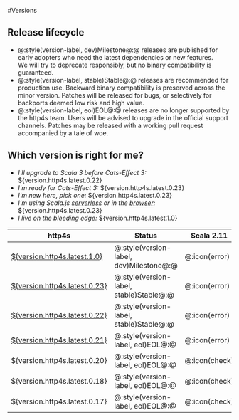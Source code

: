 
#Versions

## Release lifecycle

* @:style(version-label, dev)Milestone@:@ releases are published for early adopters who need the latest dependencies or new features.  
  We will try to deprecate responsibly, but no binary compatibility is guaranteed.
* @:style(version-label, stable)Stable@:@ releases are recommended for production use. 
  Backward binary compatibility is preserved across the minor version. 
  Patches will be released for bugs, or selectively for backports deemed low risk and high value.
* @:style(version-label, eol)EOL@:@ releases are no longer supported by the http4s team. 
  Users will be advised to upgrade in the official support channels. 
  Patches may be released with a working pull request accompanied by a tale of woe.

## Which version is right for me?

* _I'll upgrade to Scala 3 before Cats-Effect 3:_ ${version.http4s.latest.0.22}
* _I'm ready for Cats-Effect 3:_ ${version.http4s.latest.0.23}
* _I'm new here, pick one:_ ${version.http4s.latest.0.23}
* _I'm using Scala.js [serverless](https://github.com/typelevel/feral) or in the [browser](https://http4s.github.io/http4s-dom):_ ${version.http4s.latest.0.23}
* _I live on the bleeding edge:_ ${version.http4s.latest.1.0}


| http4s                                   | Status                                  | Scala 2.11    | Scala 2.12    | Scala 2.13    | Scala 3       | Scala.js 1.x  | cats | fs2 | JDK |
| ---------------------------------------- | --------------------------------------- | ------------- | ------------- | ------------- | ------------- | ------------- | --- | --- | ---- |
| [${version.http4s.latest.1.0}](/v1.0/)   | @:style(version-label, dev)Milestone@:@ | @:icon(error) | @:icon(check) | @:icon(check) | 3.1           | 1.8           | 2.x | 3.x | 1.8+ |
| [${version.http4s.latest.0.23}](/v0.23/) | @:style(version-label, stable)Stable@:@ | @:icon(error) | @:icon(check) | @:icon(check) | 3.1           | 1.8           | 2.x | 3.x | 1.8+ |
| [${version.http4s.latest.0.22}](/v0.22/) | @:style(version-label, stable)Stable@:@ | @:icon(error) | @:icon(check) | @:icon(check) | 3.0           | @:icon(error) | 2.x | 2.x | 1.8+ |
| [${version.http4s.latest.0.21}](/v0.21/) | @:style(version-label, eol)EOL@:@       | @:icon(error) | @:icon(check) | @:icon(check) | @:icon(error) | @:icon(error) | 2.x | 2.x | 1.8+ |
| ${version.http4s.latest.0.20}            | @:style(version-label, eol)EOL@:@       | @:icon(check) | @:icon(check) | @:icon(error) | @:icon(error) | @:icon(error) | 1.x | 1.x | 1.8+ |
| ${version.http4s.latest.0.18}            | @:style(version-label, eol)EOL@:@       | @:icon(check) | @:icon(check) | @:icon(error) | @:icon(error) | @:icon(error) | 1.x | 0.10.x | 1.8+ |
| ${version.http4s.latest.0.17}            | @:style(version-label, eol)EOL@:@       | @:icon(check) | @:icon(check) | @:icon(error) | @:icon(error) | @:icon(error) | 0.9.x | 0.9.x | 1.8+ |

